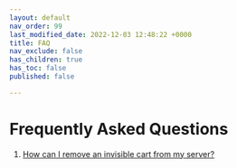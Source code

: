 ```yaml
---
layout: default
nav_order: 99
last_modified_date: 2022-12-03 12:48:22 +0000
title: FAQ
nav_exclude: false
has_children: true
has_toc: false
published: false

---
```

# Frequently Asked Questions

1. [How can I remove an invisible cart from my server?](/FAQ/how-can-i-remove-an-invisible-cart-from-my-server.html#how-can-i-remove-an-invisible-cart-from-my-server)